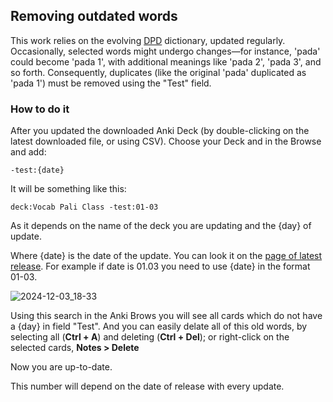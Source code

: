## Removing outdated words

This work relies on the evolving [DPD](https://digitalpalidictionary.github.io/) dictionary, updated regularly. Occasionally, selected words might undergo changes—for instance, 'pada' could become 'pada 1', with additional meanings like 'pada 2', 'pada 3', and so forth. Consequently, duplicates (like the original 'pada' duplicated as 'pada 1') must be removed using the "Test" field.

### How to do it

After you updated the downloaded Anki Deck (by double-clicking on the latest downloaded file, or using CSV). Choose your Deck and in the Browse and add:

`-test:{date}`

It will be something like this:

`deck:Vocab Pali Class -test:01-03`

As it depends on the name of the deck you are updating and the {day} of update.

Where {date} is the date of the update. You can look it on the [page of latest release](https://github.com/sasanarakkha/study-tools/releases/latest/). For example if date is 01.03 you need to use {date} in the format 01-03.

![2024-12-03_18-33](https://github.com/user-attachments/assets/3ad34c54-73d8-4fe3-b5bc-9e090bfb6380)


Using this search in the Anki Brows you will see all cards which do not have a {day} in field "Test". And you can easily delate all of this old words, by selecting all (**Ctrl + A**) and deleting (**Ctrl + Del**); or right-click on the selected cards, **Notes > Delete**

Now you are up-to-date.

This number will depend on the date of release with every update.
